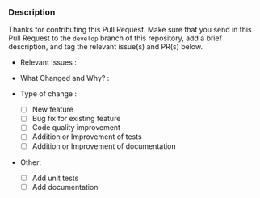 ### Description

Thanks for contributing this Pull Request. Make sure that you send in this Pull Request to the `develop` branch of this repository, add a brief description, and tag the relevant issue(s) and PR(s) below.

- Relevant Issues : 

- What Changed and Why? :

- Type of change :
  - [ ] New feature
  - [ ] Bug fix for existing feature
  - [ ] Code quality improvement
  - [ ] Addition or Improvement of tests
  - [ ] Addition or Improvement of documentation

- Other:
  - [ ] Add unit tests
  - [ ] Add documentation